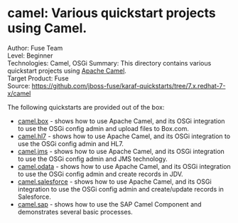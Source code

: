 camel: Various quickstart projects using Camel.
======================================================
Author: Fuse Team  
Level: Beginner  
Technologies: Camel, OSGi 
Summary: This directory contains various quickstart projects using [Apache Camel](http://camel.apache.org).  
Target Product: Fuse  
Source: <https://github.com/jboss-fuse/karaf-quickstarts/tree/7.x.redhat-7-x/camel>

The following quickstarts are provided out of the box:

* [camel.box](camel-box) -  shows how to use Apache Camel, and its OSGi integration to use the OSGi config admin and upload files to Box.com.
* [camel.hl7](camel-hl7) -  shows how to use Apache Camel, and its OSGi integration to use the OSGi config admin and HL7.
* [camel.jms](camel-jms) -  shows how to use Apache Camel, and its OSGi integration to use the OSGi config admin and JMS technology.
* [camel.odata](camel-odata) - shows how to use Apache Camel, and its OSGi integration to use the OSGi config admin and create records in JDV.
* [camel.salesforce](camel-salesforce) - shows how to use Apache Camel, and its OSGi integration to use the OSGi config admin and create/update records in Salesforce.
* [camel.sap](camel-sap) - shows how to use the SAP Camel Component and demonstrates several basic processes.


 
